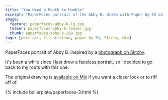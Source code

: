 ```yaml
---
title: "You Need a Mouth to Mumble"
excerpt: "PaperFaces portrait of the Abby B. drawn with Paper by 53 on an iPad."
image: 
  feature: paperfaces-abby-b-lg.jpg
  teaser: paperfaces-abby-b-teaser.jpg
  thumb: paperfaces-abby-b-150.jpg
tags: [portrait, illustration, paper by 53, Sktchy, Mix]
---
```


PaperFaces portrait of Abby B. inspired by a [photograph on Sktchy](http://sktchy.com/yCCAgH).

It's been a while since I last drew a faceless portrait, so I decided to go back to my roots with this one.

The original drawing is [available on Mix](https://mix.fiftythree.com/11098-Michael-Rose/751119/remixes) if you want a closer look or to riff off of.

{% include boilerplate/paperfaces-3.html %}
